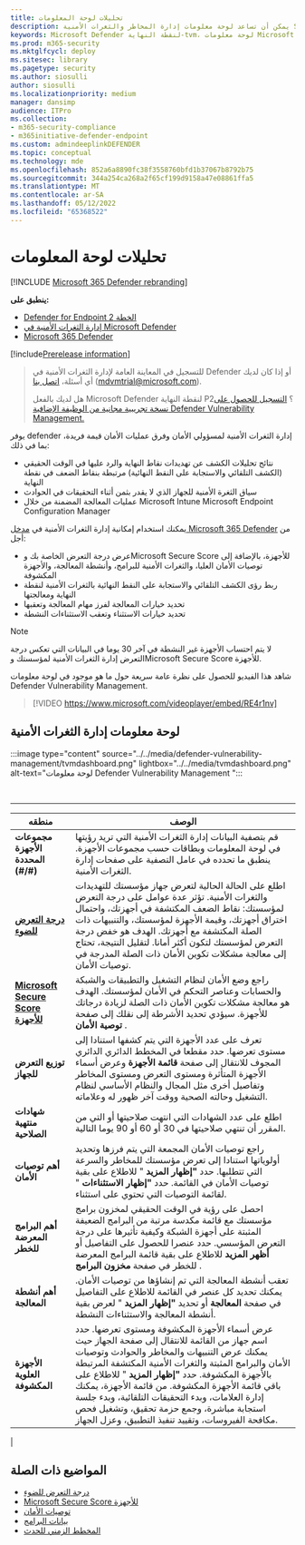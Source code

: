 ```yaml
---
title: تحليلات لوحة المعلومات
description: يمكن أن تساعد لوحة معلومات إدارة المخاطر والثغرات الأمنية SecOps والمسؤولين الأمنيين على معالجة تهديدات الأمان عبر الإنترنت وبناء مرونة أمان مؤسستهم.
keywords: Microsoft Defender لنقطة النهاية-tvm، لوحة معلومات Microsoft Defender لنقطة النهاية-tvm، & إدارة الثغرات الأمنية التهديد، إدارة المخاطر والثغرات الأمنية، & إدارة الثغرات الأمنية المخاطر المستندة إلى المخاطر، وتكوين الأمان، وMicrosoft Secure Score للأجهزة، و درجة التعرض
ms.prod: m365-security
ms.mktglfcycl: deploy
ms.sitesec: library
ms.pagetype: security
ms.author: siosulli
author: siosulli
ms.localizationpriority: medium
manager: dansimp
audience: ITPro
ms.collection:
- m365-security-compliance
- m365initiative-defender-endpoint
ms.custom: admindeeplinkDEFENDER
ms.topic: conceptual
ms.technology: mde
ms.openlocfilehash: 852a6a8890fc38f3558760bfd1b37067b8792b75
ms.sourcegitcommit: 344a254ca268a2f65cf199d9158a47e08861ffa5
ms.translationtype: MT
ms.contentlocale: ar-SA
ms.lasthandoff: 05/12/2022
ms.locfileid: "65368522"
---
```

# <a name="dashboard-insights"></a>تحليلات لوحة المعلومات

[!INCLUDE [Microsoft 365 Defender rebranding](../../includes/microsoft-defender.md)]

**ينطبق على:**

- [Defender for Endpoint الخطة 2](https://go.microsoft.com/fwlink/?linkid=2154037)
- [إدارة الثغرات الأمنية في Microsoft Defender](index.yml)
- [Microsoft 365 Defender](https://go.microsoft.com/fwlink/?linkid=2118804)

[!include[Prerelease information](../../includes/prerelease.md)]

> للتسجيل في المعاينة العامة لإدارة الثغرات الأمنية في Defender أو إذا كان لديك أي أسئلة، [اتصل بنا](mailto:mdvmtrial@microsoft.com) (mdvmtrial@microsoft.com).
>
> هل لديك بالفعل Microsoft Defender لنقطة النهاية P2؟ [التسجيل للحصول على نسخة تجريبية مجانية من الوظيفة الإضافية Defender Vulnerability Management.](https://signup.microsoft.com/get-started/signup?products=5908ecaa-b8a7-4a04-b6c0-d44fd934b6f2)

يوفر defender إدارة الثغرات الأمنية لمسؤولي الأمان وفرق عمليات الأمان قيمة فريدة، بما في ذلك:

- نتائج تحليلات الكشف عن تهديدات نقاط النهاية والرد عليها في الوقت الحقيقي (الكشف التلقائي والاستجابة على النقط النهائية) مرتبطة بنقاط الضعف في نقطة النهاية
- سياق الثغرة الأمنية للجهاز الذي لا يقدر بثمن أثناء التحقيقات في الحوادث
- عمليات المعالجة المضمنة من خلال Microsoft Intune Microsoft Endpoint Configuration Manager

يمكنك استخدام إمكانية إدارة الثغرات الأمنية في <a href="https://go.microsoft.com/fwlink/p/?linkid=2077139" target="_blank">مدخل Microsoft 365 Defender</a> من أجل:

- عرض درجة التعرض الخاصة بك وMicrosoft Secure Score للأجهزة، بالإضافة إلى توصيات الأمان العليا، والثغرات الأمنية للبرامج، وأنشطة المعالجة، والأجهزة المكشوفة
- ربط رؤى الكشف التلقائي والاستجابة على النقط النهائية بالثغرات الأمنية لنقطة النهاية ومعالجتها
- تحديد خيارات المعالجة لفرز مهام المعالجة وتعقبها
- تحديد خيارات الاستثناء وتعقب الاستثناءات النشطة

> [!NOTE]
> لا يتم احتساب الأجهزة غير النشطة في آخر 30 يوما في البيانات التي تعكس درجة التعرض إدارة الثغرات الأمنية لمؤسستك وMicrosoft Secure Score للأجهزة.

شاهد هذا الفيديو للحصول على نظرة عامة سريعة حول ما هو موجود في لوحة معلومات Defender Vulnerability Management.

> [!VIDEO https://www.microsoft.com/videoplayer/embed/RE4r1nv]

## <a name="vulnerability-management-dashboard"></a>لوحة معلومات إدارة الثغرات الأمنية

:::image type="content" source="../../media/defender-vulnerability-management/tvmdashboard.png" lightbox="../../media/tvmdashboard.png" alt-text="لوحة معلومات Defender Vulnerability Management ":::

<br>

****

|منطقه|الوصف|
|---|---|
|**مجموعات الأجهزة المحددة (#/#)**|قم بتصفية البيانات إدارة الثغرات الأمنية التي تريد رؤيتها في لوحة المعلومات وبطاقات حسب مجموعات الأجهزة. ينطبق ما تحدده في عامل التصفية على صفحات إدارة الثغرات الأمنية.|
|[**درجة التعرض للضوء**](tvm-exposure-score.md)|اطلع على الحالة الحالية لتعرض جهاز مؤسستك للتهديدات والثغرات الأمنية. تؤثر عدة عوامل على درجة التعرض لمؤسستك: نقاط الضعف المكتشفة في أجهزتك، واحتمال اختراق أجهزتك، وقيمة الأجهزة لمؤسستك، والتنبيهات ذات الصلة المكتشفة مع أجهزتك. الهدف هو خفض درجة التعرض لمؤسستك لتكون أكثر أمانا. لتقليل النتيجة، تحتاج إلى معالجة مشكلات تكوين الأمان ذات الصلة المدرجة في توصيات الأمان.|
|[**Microsoft Secure Score للأجهزة**](tvm-microsoft-secure-score-devices.md)|راجع وضع الأمان لنظام التشغيل والتطبيقات والشبكة والحسابات وعناصر التحكم في الأمان لمؤسستك. الهدف هو معالجة مشكلات تكوين الأمان ذات الصلة لزيادة درجاتك للأجهزة. سيؤدي تحديد الأشرطة إلى نقلك إلى صفحة **توصية الأمان** .|
|**توزيع التعرض للجهاز**|تعرف على عدد الأجهزة التي يتم كشفها استنادا إلى مستوى تعرضها. حدد مقطعا في المخطط الدائري الدائري المجوف للانتقال إلى صفحة **قائمة الأجهزة** وعرض أسماء الأجهزة المتأثرة ومستوى التعرض ومستوى المخاطر وتفاصيل أخرى مثل المجال والنظام الأساسي لنظام التشغيل وحالته الصحية ووقت آخر ظهور له وعلاماته.|
|**شهادات منتهية الصلاحية**|اطلع على عدد الشهادات التي انتهت صلاحيتها أو التي من المقرر أن تنتهي صلاحيتها في 30 أو 60 أو 90 يوما التالية.|
|**أهم توصيات الأمان**|راجع توصيات الأمان المجمعة التي يتم فرزها وتحديد أولوياتها استنادا إلى تعرض مؤسستك للمخاطر والسرعة التي تتطلبها. حدد **"إظهار المزيد** " للاطلاع على بقية توصيات الأمان في القائمة. حدد **"إظهار الاستثناءات** " لقائمة التوصيات التي تحتوي على استثناء.|
|**أهم البرامج المعرضة للخطر**|احصل على رؤية في الوقت الحقيقي لمخزون برامج مؤسستك مع قائمة مكدسة مرتبة من البرامج الضعيفة المثبتة على أجهزة الشبكة وكيفية تأثيرها على درجة التعرض المؤسسي. حدد عنصرا للحصول على التفاصيل أو **أظهر المزيد** للاطلاع على بقية قائمة البرامج المعرضة للخطر في صفحة **مخزون البرامج** .|
|**أهم أنشطة المعالجة**|تعقب أنشطة المعالجة التي تم إنشاؤها من توصيات الأمان. يمكنك تحديد كل عنصر في القائمة للاطلاع على التفاصيل في صفحة **المعالجة** أو تحديد **"إظهار المزيد** " لعرض بقية أنشطة المعالجة والاستثناءات النشطة.|
|**الأجهزة العلوية المكشوفة**|عرض أسماء الأجهزة المكشوفة ومستوى تعرضها. حدد اسم جهاز من القائمة للانتقال إلى صفحة الجهاز حيث يمكنك عرض التنبيهات والمخاطر والحوادث وتوصيات الأمان والبرامج المثبتة والثغرات الأمنية المكتشفة المرتبطة بالأجهزة المكشوفة. حدد **"إظهار المزيد** " للاطلاع على باقي قائمة الأجهزة المكشوفة. من قائمة الأجهزة، يمكنك إدارة العلامات، وبدء التحقيقات التلقائية، وبدء جلسة استجابة مباشرة، وجمع حزمة تحقيق، وتشغيل فحص مكافحة الفيروسات، وتقييد تنفيذ التطبيق، وعزل الجهاز.|
|

## <a name="related-topics"></a>المواضيع ذات الصلة

- [درجة التعرض للضوء](tvm-exposure-score.md)
- [Microsoft Secure Score للأجهزة](tvm-microsoft-secure-score-devices.md)
- [توصيات الأمان](tvm-security-recommendation.md)
- [بيانات البرامج](tvm-software-inventory.md)
- [المخطط الزمني للحدث](threat-and-vuln-mgt-event-timeline.md)
